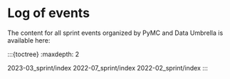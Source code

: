 # Log of events

The content for all sprint events organized by PyMC and Data Umbrella is available here:

:::{toctree}
:maxdepth: 2

2023-03_sprint/index
2022-07_sprint/index
2022-02_sprint/index
:::
